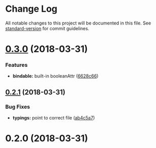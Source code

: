 # Change Log

All notable changes to this project will be documented in this file. See [standard-version](https://github.com/conventional-changelog/standard-version) for commit guidelines.

<a name="0.3.0"></a>
# [0.3.0](https://github.com/fkleuver/aurelia-typed-observable-plugin/compare/v0.2.1...v0.3.0) (2018-03-31)


### Features

* **bindable:** built-in booleanAttr ([6628c66](https://github.com/fkleuver/aurelia-typed-observable-plugin/commit/6628c66))



<a name="0.2.1"></a>
## [0.2.1](https://github.com/fkleuver/aurelia-typed-observable-plugin/compare/v0.2.0...v0.2.1) (2018-03-31)


### Bug Fixes

* **typings:** point to correct file ([ab4c5a7](https://github.com/fkleuver/aurelia-typed-observable-plugin/commit/ab4c5a7))



<a name="0.2.0"></a>
# 0.2.0 (2018-03-31)
